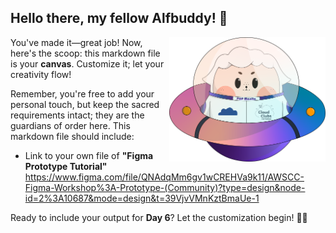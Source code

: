 ## Hello there, my fellow Alfbuddy! 💖

<img align="right" width="250px" src="../../assets/alf/alf-ufo.png">

You've made it—great job! Now, here's the scoop: this markdown file is your **canvas**. Customize it; let your creativity flow!

Remember, you're free to add your personal touch, but keep the sacred requirements intact; they are the guardians of order here. This markdown file should include:
- Link to your own file of **"Figma Prototype Tutorial"**
https://www.figma.com/file/QNAdqMm6gv1wCREHVa9k11/AWSCC-Figma-Workshop%3A-Prototype-(Community)?type=design&node-id=2%3A10687&mode=design&t=39VjvVMnKztBmaUe-1

Ready to include your output for **Day 6**? Let the customization begin! 🚀✨

<!-- You may now delete and modify the content of this file -->
